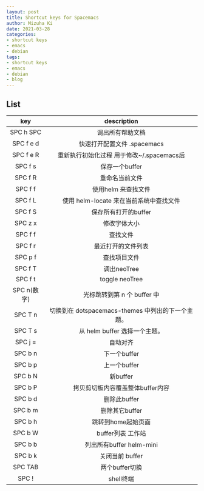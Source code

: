 ```yaml
---
layout: post
title: Shortcut keys for Spacemacs
author: Mizuha Ki
date: 2021-03-28
categories:
- shortcut keys
- emacs
- debian
tags:
- shortcut keys
- emacs
- debian
- blog
---
```



## List

key	 | description
:---: | :---:
SPC h SPC | 调出所有帮助文档
SPC f e d | 快速打开配置文件 .spacemacs
SPC f e R |	重新执行初始化过程 用于修改~/.spacemacs后
SPC f s	  | 保存一个buffer
SPC f R   | 重命名当前文件
SPC f f	  | 使用helm 来查找文件
SPC f L	  | 使用 helm-locate 来在当前系统中查找文件
SPC f S	  |    保存所有打开的buffer
SPC z x   | 	修改字体大小
SPC f f	 | 查找文件
SPC f r	 | 最近打开的文件列表
SPC p f	 | 查找项目文件
SPC f T  | 调出neoTree
SPC f t	 |	toggle neoTree
SPC n(数字)	 |	光标跳转到第 n 个 buffer 中
SPC T n  |	切换到在 dotspacemacs-themes 中列出的下一个主题。
SPC T s  |	从 helm buffer 选择一个主题。
SPC j =	 |	自动对齐
SPC b n	 |	下一个buffer
SPC b p	 |	上一个buffer
SPC b N	 |	新buffer
SPC b P  |	拷贝剪切板内容覆盖整体buffer内容
SPC b d	 |	删除此buffer
SPC b m  | 删除其它buffer
SPC b h  |	跳转到home起始页面
SPC b W  | buffer列表 工作站
SPC b b  |	列出所有buffer helm-mini
SPC b k	 |  关闭当前 buffer
SPC TAB	 |	两个buffer切换
SPC !	 |	shell终端
